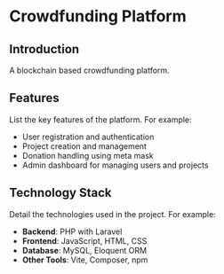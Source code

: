 # Crowdfunding Platform

## Introduction
A blockchain based crowdfunding platform.

## Features
List the key features of the platform. For example:
- User registration and authentication
- Project creation and management
- Donation handling using meta mask
- Admin dashboard for managing users and projects

## Technology Stack
Detail the technologies used in the project. For example:
- **Backend**: PHP with Laravel
- **Frontend**: JavaScript, HTML, CSS
- **Database**: MySQL, Eloquent ORM
- **Other Tools**: Vite, Composer, npm
